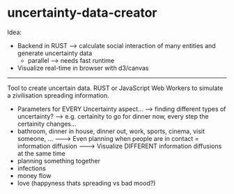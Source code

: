 # uncertainty-data-creator

Idea:
- Backend in RUST --> calculate social interaction of many entities and generate uncertainty data
    - parallel --> needs fast runtime
- Visualize real-time in browser with d3/canvas

-----

Tool to create uncertain data.
RUST or JavaScript Web Workers to simulate a zivilisation spreading information.
- Parameters for EVERY Uncertainty aspect...
--> finding different types of uncertainty?
--> e.g. certainity to go for dinner now, every step the certainity changes...
- bathroom, dinner in house, dinner out, work, sports, cinema, visit someone, ...
---> Even planning when people are in contact = information diffusion
---> Visualize DIFFERENT information diffusions at the same time
- planning something together
- infections
- money flow
- love (happyness thats spreading vs bad mood?)
